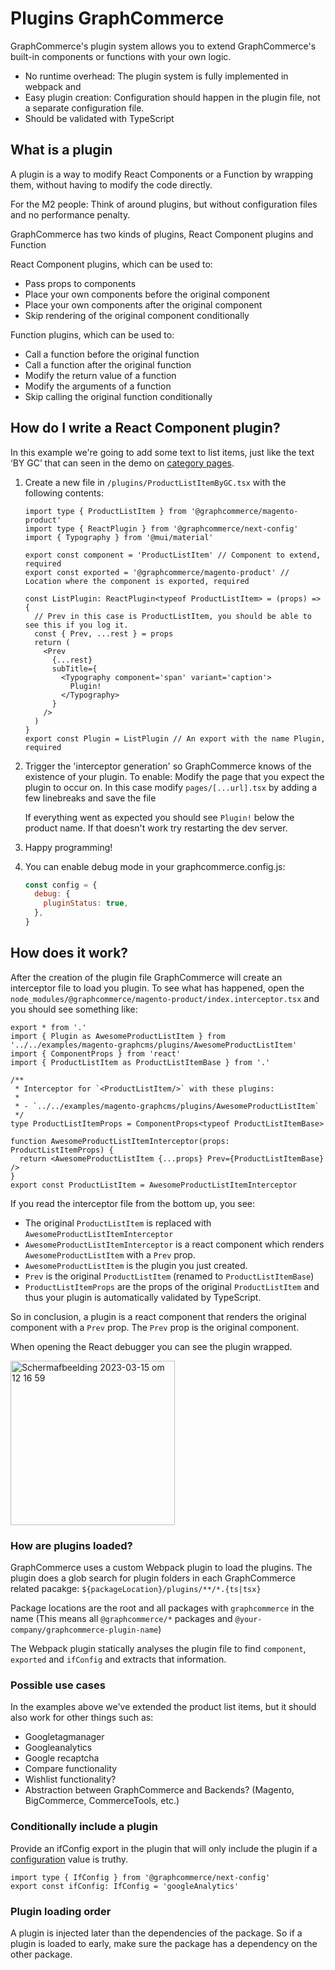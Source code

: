 # Plugins GraphCommerce

GraphCommerce's plugin system allows you to extend GraphCommerce's built-in
components or functions with your own logic.

- No runtime overhead: The plugin system is fully implemented in webpack and
- Easy plugin creation: Configuration should happen in the plugin file, not a
  separate configuration file.
- Should be validated with TypeScript

## What is a plugin

A plugin is a way to modify React Components or a Function by wrapping them,
without having to modify the code directly.

For the M2 people: Think of around plugins, but without configuration files and
no performance penalty.

GraphCommerce has two kinds of plugins, React Component plugins and Function

React Component plugins, which can be used to:

- Pass props to components
- Place your own components before the original component
- Place your own components after the original component
- Skip rendering of the original component conditionally

Function plugins, which can be used to:

- Call a function before the original function
- Call a function after the original function
- Modify the return value of a function
- Modify the arguments of a function
- Skip calling the original function conditionally

## How do I write a React Component plugin?

In this example we're going to add some text to list items, just like the text
‘BY GC’ that can seen in the demo on
[category pages](https://graphcommerce.vercel.app/nl/women/business).

1. Create a new file in `/plugins/ProductListItemByGC.tsx` with the following
   contents:

   ```tsx
   import type { ProductListItem } from '@graphcommerce/magento-product'
   import type { ReactPlugin } from '@graphcommerce/next-config'
   import { Typography } from '@mui/material'

   export const component = 'ProductListItem' // Component to extend, required
   export const exported = '@graphcommerce/magento-product' // Location where the component is exported, required

   const ListPlugin: ReactPlugin<typeof ProductListItem> = (props) => {
     // Prev in this case is ProductListItem, you should be able to see this if you log it.
     const { Prev, ...rest } = props
     return (
       <Prev
         {...rest}
         subTitle={
           <Typography component='span' variant='caption'>
             Plugin!
           </Typography>
         }
       />
     )
   }
   export const Plugin = ListPlugin // An export with the name Plugin, required
   ```

2. Trigger the 'interceptor generation' so GraphCommerce knows of the existence
   of your plugin. To enable: Modify the page that you expect the plugin to
   occur on. In this case modify `pages/[...url].tsx` by adding a few linebreaks
   and save the file

   If everything went as expected you should see `Plugin!` below the product
   name. If that doesn't work try restarting the dev server.

3. Happy programming!

4. You can enable debug mode in your graphcommerce.config.js:

   ```js
   const config = {
     debug: {
       pluginStatus: true,
     },
   }
   ```

## How does it work?

After the creation of the plugin file GraphCommerce will create an interceptor
file to load you plugin. To see what has happened, open the
`node_modules/@graphcommerce/magento-product/index.interceptor.tsx` and you
should see something like:

```tsx
export * from '.'
import { Plugin as AwesomeProductListItem } from '../../examples/magento-graphcms/plugins/AwesomeProductListItem'
import { ComponentProps } from 'react'
import { ProductListItem as ProductListItemBase } from '.'

/**
 * Interceptor for `<ProductListItem/>` with these plugins:
 *
 * - `../../examples/magento-graphcms/plugins/AwesomeProductListItem`
 */
type ProductListItemProps = ComponentProps<typeof ProductListItemBase>

function AwesomeProductListItemInterceptor(props: ProductListItemProps) {
  return <AwesomeProductListItem {...props} Prev={ProductListItemBase} />
}
export const ProductListItem = AwesomeProductListItemInterceptor
```

If you read the interceptor file from the bottom up, you see:

- The original `ProductListItem` is replaced with
  `AwesomeProductListItemInterceptor`
- `AwesomeProductListItemInterceptor` is a react component which renders
  `AwesomeProductListItem` with a `Prev` prop.
- `AwesomeProductListItem` is the plugin you just created.
- `Prev` is the original `ProductListItem` (renamed to `ProductListItemBase`)
- `ProductListItemProps` are the props of the original `ProductListItem` and
  thus your plugin is automatically validated by TypeScript.

So in conclusion, a plugin is a react component that renders the original
component with a `Prev` prop. The `Prev` prop is the original component.

When opening the React debugger you can see the plugin wrapped.

<img width="263" alt="Scherm­afbeelding 2023-03-15 om 12 16 59" src="https://user-images.githubusercontent.com/1244416/225293707-1ce1cd87-108b-4f28-b9ee-0c5d68d9a886.png" />

### How are plugins loaded?

GraphCommerce uses a custom Webpack plugin to load the plugins. The plugin does
a glob search for plugin folders in each GraphCommerce related pacakge:
`${packageLocation}/plugins/**/*.{ts|tsx}`

Package locations are the root and all packages with `graphcommerce` in the name
(This means all `@graphcommerce/*` packages and
`@your-company/graphcommerce-plugin-name`)

The Webpack plugin statically analyses the plugin file to find `component`,
`exported` and `ifConfig` and extracts that information.

### Possible use cases

In the examples above we've extended the product list items, but it should also
work for other things such as:

- Googletagmanager
- Googleanalytics
- Google recaptcha
- Compare functionality
- Wishlist functionality?
- Abstraction between GraphCommerce and Backends? (Magento, BigCommerce,
  CommerceTools, etc.)

### Conditionally include a plugin

Provide an ifConfig export in the plugin that will only include the plugin if a
[configuration](./config.md) value is truthy.

```tsx
import type { IfConfig } from '@graphcommerce/next-config'
export const ifConfig: IfConfig = 'googleAnalytics'
```

### Plugin loading order

A plugin is injected later than the dependencies of the package. So if a plugin
is loaded to early, make sure the package has a dependency on the other package.
